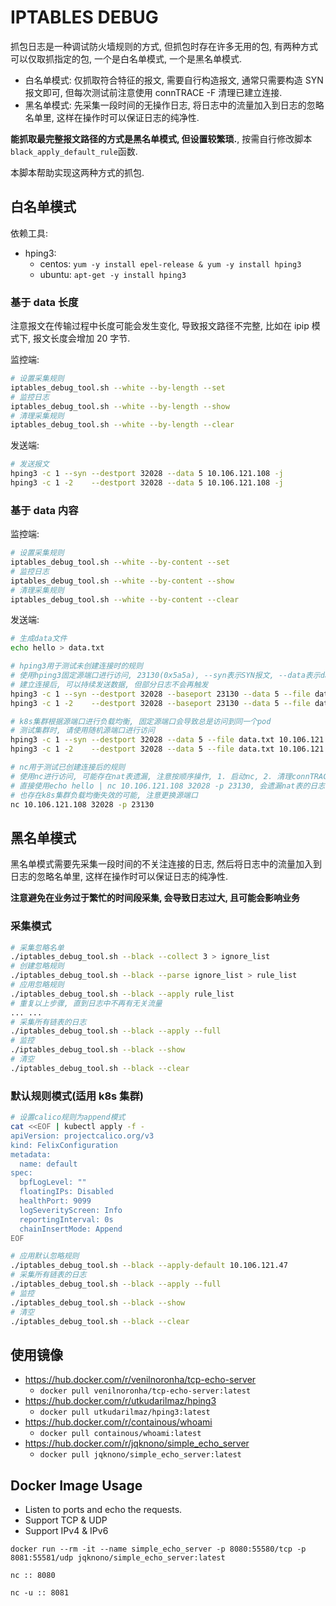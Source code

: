 # IPTABLES DEBUG

抓包日志是一种调试防火墙规则的方式, 但抓包时存在许多无用的包, 有两种方式可以仅取抓指定的包, 一个是白名单模式, 一个是黑名单模式.

- 白名单模式: 仅抓取符合特征的报文, 需要自行构造报文, 通常只需要构造 SYN 报文即可, 但每次测试前注意使用 connTRACE -F 清理已建立连接.
- 黑名单模式: 先采集一段时间的无操作日志, 将日志中的流量加入到日志的忽略名单里, 这样在操作时可以保证日志的纯净性.

**能抓取最完整报文路径的方式是黑名单模式, 但设置较繁琐.**, 按需自行修改脚本`black_apply_default_rule`函数.

本脚本帮助实现这两种方式的抓包.

## 白名单模式

依赖工具:

- hping3:
  - centos: `yum -y install epel-release & yum -y install hping3`
  - ubuntu: `apt-get -y install hping3`

### 基于 data 长度

注意报文在传输过程中长度可能会发生变化, 导致报文路径不完整, 比如在 ipip 模式下, 报文长度会增加 20 字节.

监控端:

```bash
# 设置采集规则
iptables_debug_tool.sh --white --by-length --set
# 监控日志
iptables_debug_tool.sh --white --by-length --show
# 清理采集规则
iptables_debug_tool.sh --white --by-length --clear
```

发送端:

```bash
# 发送报文
hping3 -c 1 --syn --destport 32028 --data 5 10.106.121.108 -j
hping3 -c 1 -2    --destport 32028 --data 5 10.106.121.108 -j
```

### 基于 data 内容

监控端:

```bash
# 设置采集规则
iptables_debug_tool.sh --white --by-content --set
# 监控日志
iptables_debug_tool.sh --white --by-content --show
# 清理采集规则
iptables_debug_tool.sh --white --by-content --clear
```

发送端:

```bash
# 生成data文件
echo hello > data.txt

# hping3用于测试未创建连接时的规则
# 使用hping3固定源端口进行访问, 23130(0x5a5a), --syn表示SYN报文, --data表示data长度, --file表示data文件
# 建立连接后, 可以持续发送数据, 但部分日志不会再触发
hping3 -c 1 --syn --destport 32028 --baseport 23130 --data 5 --file data.txt 10.106.121.108 -j
hping3 -c 1 -2    --destport 32028 --baseport 23130 --data 5 --file data.txt 10.106.121.108 -j

# k8s集群根据源端口进行负载均衡, 固定源端口会导致总是访问到同一个pod
# 测试集群时, 请使用随机源端口进行访问
hping3 -c 1 --syn --destport 32028 --data 5 --file data.txt 10.106.121.108 -j
hping3 -c 1 -2    --destport 32028 --data 5 --file data.txt 10.106.121.108 -j

# nc用于测试已创建连接后的规则
# 使用nc进行访问, 可能存在nat表遗漏, 注意按顺序操作, 1. 启动nc, 2. 清理connTRACE, 3. 启动日志
# 直接使用echo hello | nc 10.106.121.108 32028 -p 23130, 会遗漏nat表的日志
# 也存在k8s集群负载均衡失效的可能, 注意更换源端口
nc 10.106.121.108 32028 -p 23130
```

## 黑名单模式

黑名单模式需要先采集一段时间的不关注连接的日志, 然后将日志中的流量加入到日志的忽略名单里, 这样在操作时可以保证日志的纯净性.

**注意避免在业务过于繁忙的时间段采集, 会导致日志过大, 且可能会影响业务**

### 采集模式

```bash
# 采集忽略名单
./iptables_debug_tool.sh --black --collect 3 > ignore_list
# 创建忽略规则
./iptables_debug_tool.sh --black --parse ignore_list > rule_list
# 应用忽略规则
./iptables_debug_tool.sh --black --apply rule_list
# 重复以上步骤, 直到日志中不再有无关流量
... ...
# 采集所有链表的日志
./iptables_debug_tool.sh --black --apply --full
# 监控
./iptables_debug_tool.sh --black --show
# 清空
./iptables_debug_tool.sh --black --clear
```

### 默认规则模式(适用 k8s 集群)

```bash
# 设置calico规则为append模式
cat <<EOF | kubectl apply -f -
apiVersion: projectcalico.org/v3
kind: FelixConfiguration
metadata:
  name: default
spec:
  bpfLogLevel: ""
  floatingIPs: Disabled
  healthPort: 9099
  logSeverityScreen: Info
  reportingInterval: 0s
  chainInsertMode: Append
EOF
```

```bash
# 应用默认忽略规则
./iptables_debug_tool.sh --black --apply-default 10.106.121.47
# 采集所有链表的日志
./iptables_debug_tool.sh --black --apply --full
# 监控
./iptables_debug_tool.sh --black --show
# 清空
./iptables_debug_tool.sh --black --clear
```

## 使用镜像

- https://hub.docker.com/r/venilnoronha/tcp-echo-server
  - `docker pull venilnoronha/tcp-echo-server:latest`
- https://hub.docker.com/r/utkudarilmaz/hping3
  - `docker pull utkudarilmaz/hping3:latest`
- https://hub.docker.com/r/containous/whoami
  - `docker pull containous/whoami:latest`
- https://hub.docker.com/r/jqknono/simple_echo_server
  - `docker pull jqknono/simple_echo_server:latest`

## Docker Image Usage

- Listen to ports and echo the requests.
- Support TCP & UDP
- Support IPv4 & IPv6

`docker run --rm -it --name simple_echo_server -p 8080:55580/tcp -p 8081:55581/udp jqknono/simple_echo_server:latest`

`nc :: 8080`

`nc -u :: 8081`
